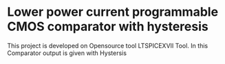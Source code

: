 # Lower power current programmable CMOS comparator with hysteresis
This project is developed on Opensource tool LTSPICEXVII Tool. In this Comparator output is given with Hystersis
